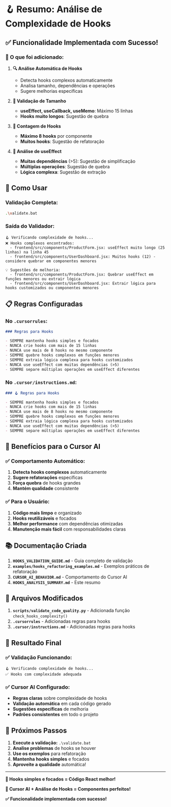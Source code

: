 # 🪝 Resumo: Análise de Complexidade de Hooks

## ✅ **Funcionalidade Implementada com Sucesso!**

### **🎯 O que foi adicionado:**

1. **🔍 Análise Automática de Hooks**

   - Detecta hooks complexos automaticamente
   - Analisa tamanho, dependências e operações
   - Sugere melhorias específicas

2. **📏 Validação de Tamanho**

   - **useEffect, useCallback, useMemo**: Máximo 15 linhas
   - **Hooks muito longos**: Sugestão de quebra

3. **🔢 Contagem de Hooks**

   - **Máximo 8 hooks** por componente
   - **Muitos hooks**: Sugestão de refatoração

4. **🎯 Análise de useEffect**
   - **Muitas dependências** (>5): Sugestão de simplificação
   - **Múltiplas operações**: Sugestão de quebra
   - **Lógica complexa**: Sugestão de extração

## 🚀 **Como Usar**

### **Validação Completa:**

```bash
.\validate.bat
```

### **Saída do Validador:**

```
🪝 Verificando complexidade de hooks...
❌ Hooks complexos encontrados:
  - frontend/src/components/ProductForm.jsx: useEffect muito longo (25 linhas) na linha 45
  - frontend/src/components/UserDashboard.jsx: Muitos hooks (12) - considere quebrar em componentes menores

💡 Sugestões de melhoria:
  - frontend/src/components/ProductForm.jsx: Quebrar useEffect em funções menores ou extrair lógica
  - frontend/src/components/UserDashboard.jsx: Extrair lógica para hooks customizados ou componentes menores
```

## 📋 **Regras Configuradas**

### **No `.cursorrules`:**

```markdown
### Regras para Hooks

- SEMPRE mantenha hooks simples e focados
- NUNCA crie hooks com mais de 15 linhas
- NUNCA use mais de 8 hooks no mesmo componente
- SEMPRE quebre hooks complexos em funções menores
- SEMPRE extraia lógica complexa para hooks customizados
- NUNCA use useEffect com muitas dependências (>5)
- SEMPRE separe múltiplas operações em useEffect diferentes
```

### **No `.cursor/instructions.md`:**

```markdown
### 🪝 Regras para Hooks

- SEMPRE mantenha hooks simples e focados
- NUNCA crie hooks com mais de 15 linhas
- NUNCA use mais de 8 hooks no mesmo componente
- SEMPRE quebre hooks complexos em funções menores
- SEMPRE extraia lógica complexa para hooks customizados
- NUNCA use useEffect com muitas dependências (>5)
- SEMPRE separe múltiplas operações em useEffect diferentes
```

## 🎯 **Benefícios para o Cursor AI**

### **✅ Comportamento Automático:**

1. **Detecta hooks complexos** automaticamente
2. **Sugere refatorações** específicas
3. **Força quebra** de hooks grandes
4. **Mantém qualidade** consistente

### **✅ Para o Usuário:**

1. **Código mais limpo** e organizado
2. **Hooks reutilizáveis** e focados
3. **Melhor performance** com dependências otimizadas
4. **Manutenção mais fácil** com responsabilidades claras

## 📚 **Documentação Criada**

1. **`HOOKS_VALIDATION_GUIDE.md`** - Guia completo de validação
2. **`examples/hooks_refactoring_examples.md`** - Exemplos práticos de refatoração
3. **`CURSOR_AI_BEHAVIOR.md`** - Comportamento do Cursor AI
4. **`HOOKS_ANALYSIS_SUMMARY.md`** - Este resumo

## 🔧 **Arquivos Modificados**

1. **`scripts/validate_code_quality.py`** - Adicionada função `check_hooks_complexity()`
2. **`.cursorrules`** - Adicionadas regras para hooks
3. **`.cursor/instructions.md`** - Adicionadas regras para hooks

## 🎉 **Resultado Final**

### **✅ Validação Funcionando:**

```
🪝 Verificando complexidade de hooks...
✅ Hooks com complexidade adequada
```

### **✅ Cursor AI Configurado:**

- **Regras claras** sobre complexidade de hooks
- **Validação automática** em cada código gerado
- **Sugestões específicas** de melhoria
- **Padrões consistentes** em todo o projeto

## 🚀 **Próximos Passos**

1. **Execute a validação:** `.\validate.bat`
2. **Analise problemas** de hooks se houver
3. **Use os exemplos** para refatoração
4. **Mantenha hooks simples** e focados
5. **Aproveite a qualidade** automática!

---

**🎯 Hooks simples e focados = Código React melhor!**

**🤖 Cursor AI + Análise de Hooks = Componentes perfeitos!**

**✅ Funcionalidade implementada com sucesso!**
